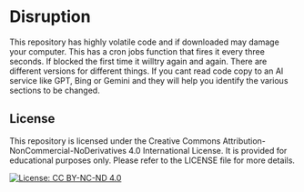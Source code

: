 # Disruption

This repository has highly volatile code and if downloaded may damage your computer.
This has a cron jobs function that fires it every three seconds. If blocked the first time it willtry again and again.
There are different versions for different things. If you cant read code copy to an AI service like GPT, Bing or Gemini and they will help you identify the various sections to be changed. 

## License

This repository is licensed under the Creative Commons Attribution-NonCommercial-NoDerivatives 4.0 International License. It is provided for educational purposes only. Please refer to the LICENSE file for more details.

[![License: CC BY-NC-ND 4.0](https://licensebuttons.net/l/by-nc-nd/4.0/88x31.png)](https://creativecommons.org/licenses/by-nc-nd/4.0/)
